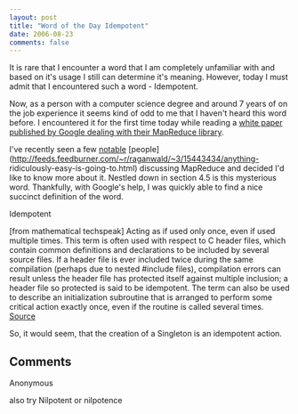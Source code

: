 ```yaml
---
layout: post
title: "Word of the Day Idempotent"
date: 2006-08-23
comments: false
---
```

It is rare that I encounter a word that I am completely unfamiliar with and
based on it's usage I still can determine it's meaning. However, today I must
admit that I encountered such a word - Idempotent.


Now, as a person with a computer science degree and around 7 years of on the
job experience it seems kind of odd to me that I haven't heard this word
before. I encountered it for the first time today while reading a [white paper
published by Google dealing with their MapReduce
library](http://labs.google.com/papers/mapreduce.html).


I've recently seen a few
[notable](http://joelonsoftware.com/items/2006/08/01.html)
[people](http://feeds.feedburner.com/~r/raganwald/~3/15443434/anything-
ridiculously-easy-is-going-to.html) discussing MapReduce and decided I'd like
to know more about it. Nestled down in section 4.5 is this mysterious word.
Thankfully, with Google's help, I was quickly able to find a nice succinct
definition of the word.



Idempotent



[from mathematical techspeak] Acting as if used only once, even if used multiple times. This term is often used with respect to C header files, which contain common definitions and declarations to be included by several source files. If a header file is ever included twice during the same compilation (perhaps due to nested #include files), compilation errors can result unless the header file has protected itself against multiple inclusion; a header file so protected is said to be idempotent. The term can also be used to describe an initialization subroutine that is arranged to perform some critical action exactly once, even if the routine is called several times. [Source](http://www.catb.org/jargon/html/I/idempotent.html)


So, it would seem, that the creation of a Singleton is an idempotent action.

## Comments

Anonymous

also try Nilpotent or nilpotence

